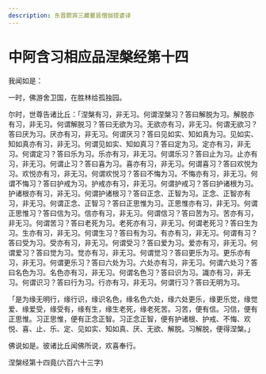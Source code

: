 ```yaml
---
description: 东晋罽宾三藏瞿昙僧伽提婆译
---
```


# 中阿含习相应品涅槃经第十四

我闻如是：

一时，佛游舍卫国，在胜林给孤独园。

尔时，世尊告诸比丘：「涅槃有习，非无习。何谓涅槃习？答曰解脱为习。解脱亦有习，非无习。何谓解脱习？答曰无欲为习。无欲亦有习，非无习。何谓无欲习？答曰厌为习。厌亦有习，非无习。何谓厌习？答曰见如实、知如真为习。见如实、知如真亦有习，非无习。何谓见如实、知如真习？答曰定为习。定亦有习，非无习。何谓定习？答曰乐为习。乐亦有习，非无习。何谓乐习？答曰止为习。止亦有习，非无习。何谓止习？答曰喜为习。喜亦有习，非无习。何谓喜习？答曰欢悦为习。欢悦亦有习，非无习。何谓欢悦习？答曰不悔为习。不悔亦有习，非无习。何谓不悔习？答曰护戒为习。护戒亦有习，非无习。何谓护戒习？答曰护诸根为习。护诸根亦有习，非无习。何谓护诸根习？答曰正念、正智为习。正念、正智亦有习，非无习。何谓正念、正智习？答曰正思惟为习。正思惟亦有习，非无习。何谓正思惟习？答曰信为习。信亦有习，非无习。何谓信习？答曰苦为习。苦亦有习，非无习。何谓苦习？答曰老死为习。老死亦有习，非无习。何谓老死习？答曰生为习。生亦有习，非无习。何谓生习？答曰有为习。有亦有习，非无习。何谓有习？答曰受为习。受亦有习，非无习。何谓受习？答曰爱为习。爱亦有习，非无习。何谓爱习？答曰觉为习。觉亦有习，非无习。何谓觉习？答曰更乐为习。更乐亦有习，非无习。何谓更乐习？答曰六处为习。六处亦有习，非无习。何谓六处习？答曰名色为习。名色亦有习，非无习。何谓名色习？答曰识为习。識亦有习，非无习。何谓识习？答曰行为习。行亦有习，非无习。何谓行习？答曰无明为习。

「是为缘无明行，缘行识，缘识名色，缘名色六处，缘六处更乐，缘更乐觉，缘觉爱、缘爱受，缘受有，缘有生，缘生老死，缘老死苦。习苦，便有信。习信，便有正思惟。习正思惟，便有正念正智。习正念正智，便有护诸根、护戒、不悔、欢悦、喜、止、乐、定、见如实、知如真、厌、无欲、解脱。习解脱，便得涅槃。」

佛说如是。彼诸比丘闻佛所说，欢喜奉行。

涅槃经第十四竟(六百六十三字)

